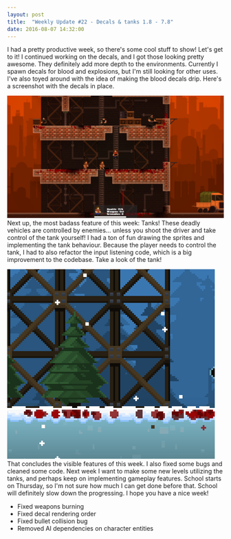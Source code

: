 ```yaml
---
layout: post
title:  "Weekly Update #22 - Decals & tanks 1.8 - 7.8"
date: 2016-08-07 14:32:00
---
```

I had a pretty productive week, so there's some cool stuff to show! Let's get to it!
I continued working on the decals, and I got those looking pretty awesome. They definitely add more depth to the environments. Currently I spawn decals for blood and explosions, but I'm still looking for other uses. I've also toyed around with the idea of making the blood decals drip. Here's a screenshot with the decals in place.

![Aren't they pretty?](/assets/WeeklyUpdates/22/Decals.png)
Next up, the most badass feature of this week: Tanks! These deadly vehicles are controlled by enemies... unless you shoot the driver and take control of the tank yourself! I had a ton of fun drawing the sprites and implementing the tank behaviour. Because the player needs to control the tank, I had to also refactor the input listening code, which is a big improvement to the codebase. Take a look of the tank!

![Vroom vroom!](/assets/WeeklyUpdates/22/Tank.gif)
That concludes the visible features of this week. I also fixed some bugs and cleaned some code. Next week I want to make some new levels utilizing the tanks, and perhaps keep on implementing gameplay features. School starts on Thursday, so I'm not sure how much I can get done before that. School will definitely slow down the progressing. I hope you have a nice week!
*   Fixed weapons burning
*   Fixed decal rendering order
*   Fixed bullet collision bug
*   Removed AI dependencies on character entities
